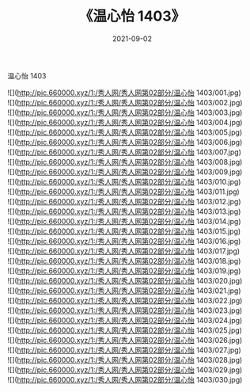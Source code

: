 ﻿---
layout: post
title:  《温心怡 1403》
date:   2021-09-02
img: http://pic.660000.xyz/1:/秀人网/秀人网第02部分/温心怡 1403/000.jpg
categories: [美女, 清纯, 唯美]
---

温心怡 1403

  ![](http://pic.660000.xyz/1:/秀人网/秀人网第02部分/温心怡 1403/001.jpg) <br> ![](http://pic.660000.xyz/1:/秀人网/秀人网第02部分/温心怡 1403/002.jpg) <br> ![](http://pic.660000.xyz/1:/秀人网/秀人网第02部分/温心怡 1403/003.jpg) <br> ![](http://pic.660000.xyz/1:/秀人网/秀人网第02部分/温心怡 1403/004.jpg) <br> ![](http://pic.660000.xyz/1:/秀人网/秀人网第02部分/温心怡 1403/005.jpg) <br> ![](http://pic.660000.xyz/1:/秀人网/秀人网第02部分/温心怡 1403/006.jpg) <br> ![](http://pic.660000.xyz/1:/秀人网/秀人网第02部分/温心怡 1403/007.jpg) <br> ![](http://pic.660000.xyz/1:/秀人网/秀人网第02部分/温心怡 1403/008.jpg) <br> ![](http://pic.660000.xyz/1:/秀人网/秀人网第02部分/温心怡 1403/009.jpg) <br> ![](http://pic.660000.xyz/1:/秀人网/秀人网第02部分/温心怡 1403/010.jpg) <br> ![](http://pic.660000.xyz/1:/秀人网/秀人网第02部分/温心怡 1403/011.jpg) <br> ![](http://pic.660000.xyz/1:/秀人网/秀人网第02部分/温心怡 1403/012.jpg) <br> ![](http://pic.660000.xyz/1:/秀人网/秀人网第02部分/温心怡 1403/013.jpg) <br> ![](http://pic.660000.xyz/1:/秀人网/秀人网第02部分/温心怡 1403/014.jpg) <br> ![](http://pic.660000.xyz/1:/秀人网/秀人网第02部分/温心怡 1403/015.jpg) <br> ![](http://pic.660000.xyz/1:/秀人网/秀人网第02部分/温心怡 1403/016.jpg) <br> ![](http://pic.660000.xyz/1:/秀人网/秀人网第02部分/温心怡 1403/017.jpg) <br> ![](http://pic.660000.xyz/1:/秀人网/秀人网第02部分/温心怡 1403/018.jpg) <br> ![](http://pic.660000.xyz/1:/秀人网/秀人网第02部分/温心怡 1403/019.jpg) <br> ![](http://pic.660000.xyz/1:/秀人网/秀人网第02部分/温心怡 1403/020.jpg) <br> ![](http://pic.660000.xyz/1:/秀人网/秀人网第02部分/温心怡 1403/021.jpg) <br> ![](http://pic.660000.xyz/1:/秀人网/秀人网第02部分/温心怡 1403/022.jpg) <br> ![](http://pic.660000.xyz/1:/秀人网/秀人网第02部分/温心怡 1403/023.jpg) <br> ![](http://pic.660000.xyz/1:/秀人网/秀人网第02部分/温心怡 1403/024.jpg) <br> ![](http://pic.660000.xyz/1:/秀人网/秀人网第02部分/温心怡 1403/025.jpg) <br> ![](http://pic.660000.xyz/1:/秀人网/秀人网第02部分/温心怡 1403/026.jpg) <br> ![](http://pic.660000.xyz/1:/秀人网/秀人网第02部分/温心怡 1403/027.jpg) <br> ![](http://pic.660000.xyz/1:/秀人网/秀人网第02部分/温心怡 1403/028.jpg) <br> ![](http://pic.660000.xyz/1:/秀人网/秀人网第02部分/温心怡 1403/029.jpg) <br> ![](http://pic.660000.xyz/1:/秀人网/秀人网第02部分/温心怡 1403/030.jpg) <br>